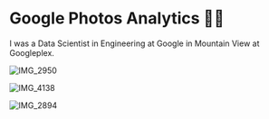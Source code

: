 # Google Photos Analytics 💚📸

I was a Data Scientist in Engineering at Google in Mountain View at Googleplex.

![IMG_2950](https://user-images.githubusercontent.com/19508013/132739834-b4bdbcaf-ba61-4376-8b66-94747ac3726b.jpeg)

![IMG_4138](https://user-images.githubusercontent.com/19508013/139510320-f130947c-130f-45b6-9d9a-afec07ca77a8.jpeg)

![IMG_2894](https://user-images.githubusercontent.com/19508013/141659934-3e95fdb6-1737-427b-92ad-b767b8e81215.jpeg)
